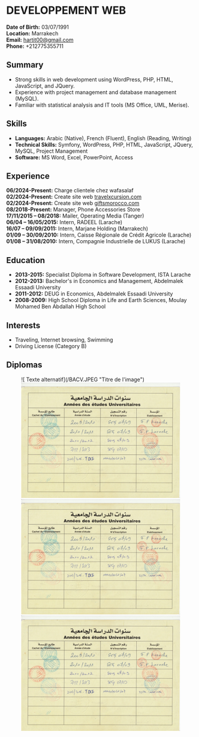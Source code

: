 # DEVELOPPEMENT WEB

**Date of Birth:** 03/07/1991  
**Location:** Marrakech  
**Email:** hartit00@gmail.com  
**Phone:** +212775355711

## Summary
- Strong skills in web development using WordPress, PHP, HTML, JavaScript, and JQuery.
- Experience with project management and database management (MySQL).
- Familiar with statistical analysis and IT tools (MS Office, UML, Merise).

## Skills
- **Languages:** Arabic (Native), French (Fluent), English (Reading, Writing)
- **Technical Skills:** Symfony, WordPress, PHP, HTML, JavaScript, JQuery, MySQL, Project Management
- **Software:** MS Word, Excel, PowerPoint, Access

## Experience
**06/2024-Present:** Charge clientele chez wafasalaf<br>
**02/2024-Present:** Create site web <a href="travelxcursion.com">travelxcursion.com</a><br>
**02/2024-Present:** Create site web <a href="giftsmorocco.com">giftsmorocco.com</a><br>
**08/2018-Present:** Manager, Phone Accessories Store<br>
**17/11/2015 – 08/2018:** Mailer, Operating Media (Tanger)<br>
**06/04 – 16/05/2015:** Intern, RADEEL (Larache)<br>
**16/07 – 09/09/2011:** Intern, Marjane Holding (Marrakech)<br>
**01/09 – 30/09/2010:** Intern, Caisse Régionale de Crédit Agricole (Larache)<br> 
**01/08 – 31/08/2010:** Intern, Compagnie Industrielle de LUKUS (Larache)<br>

## Education
- **2013-2015:** Specialist Diploma in Software Development, ISTA Larache
- **2012-2013:** Bachelor's in Economics and Management, Abdelmalek Essaadi University
- **2011-2012:** DEUG in Economics, Abdelmalek Essaadi University
- **2008-2009:** High School Diploma in Life and Earth Sciences, Moulay Mohamed Ben Abdallah High School

## Interests
- Traveling, Internet browsing, Swimming
- Driving License (Category B)

## Diplomas
<figure>
![ Texte alternatif](/BACV.JPEG "Titre de l'image")
<img src="/BACV.JPEG">
<img src="/BACV.JPEG">
<img src="/BACV.JPEG">
</figure>
